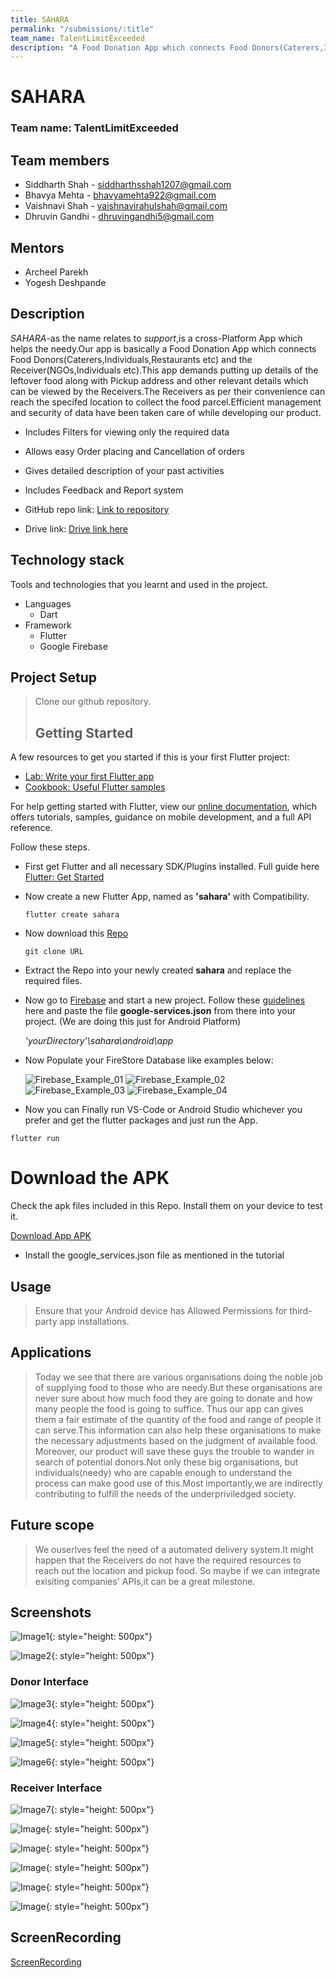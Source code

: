 ```yaml
---
title: SAHARA
permalink: "/submissions/:title"
team_name: TalentLimitExceeded
description: "A Food Donation App which connects Food Donors(Caterers,Individuals,Restaurants etc) and the Receiver(NGOs,Individuals etc)."
---
```


# SAHARA

### Team name: TalentLimitExceeded

## Team members
* Siddharth Shah - siddharthsshah1207@gmail.com
* Bhavya Mehta - bhavyamehta922@gmail.com
* Vaishnavi Shah - vaishnavirahulshah@gmail.com
* Dhruvin Gandhi - dhruvingandhi5@gmail.com

## Mentors
* Archeel Parekh 
* Yogesh Deshpande


## Description
*SAHARA*-as the name relates to *support*,is a cross-Platform App which helps the needy.Our app is basically a Food Donation App which connects Food Donors(Caterers,Individuals,Restaurants etc) and the Receiver(NGOs,Individuals etc).This app demands putting up details of the leftover food along with Pickup address and other relevant details which can be viewed by the Receivers.The Receivers as per their convenience can reach the specifed location to collect the food parcel.Efficient management and security of data have been taken care of while developing our product.
* Includes Filters for viewing only the required data
* Allows easy Order placing and Cancellation of orders
* Gives detailed description of your past activities
* Includes Feedback and Report system

* GitHub repo link: [Link to repository](https://github.com/vaishnavirshah/TLE)
* Drive link: [Drive link here](https://drive.google.com/drive/folders/1JQmotPG7ITyEo4Vmhv_Fa6DmvM8bDBL7?usp=sharing)


## Technology stack

Tools and technologies that you learnt and used in the project.

* Languages
  * Dart
* Framework
  * Flutter
  * Google Firebase


## Project Setup
>Clone our github repository.
>## Getting Started
A few resources to get you started if this is your first Flutter project:

- [Lab: Write your first Flutter app](https://flutter.dev/docs/get-started/codelab)
- [Cookbook: Useful Flutter samples](https://flutter.dev/docs/cookbook)

For help getting started with Flutter, view our
[online documentation](https://flutter.dev/docs), which offers tutorials,
samples, guidance on mobile development, and a full API reference.

  Follow these steps.
  - First get Flutter and all necessary SDK/Plugins installed. Full guide here [Flutter: Get Started](https://flutter.dev/docs/get-started/install)
  - Now create a new Flutter App, named as **'sahara'** with  Compatibility.
    ```
    flutter create sahara
    ```
  - Now download this [Repo](https://github.com/vaishnavirshah/TLE/tree/master)
    ```
    git clone URL
    ```
   
  - Extract the Repo into your newly created **sahara** and replace the required files.
  - Now go to [Firebase](https://console.firebase.google.com/) and start a new project. Follow these [guidelines](https://firebase.google.com/docs/android/setup) here and paste the file **google-services.json** from there into your project. (We are doing this just for Android Platform)
    
    _'yourDirectory'\sahara\android\app_
    
  - Now Populate your FireStore Database like examples below:
  
    ![Firebase_Example_01](https://raw.githubusercontent.com/vaishnavirshah/TLE/master/Screenshot%20(119).png)
    ![Firebase_Example_02](https://raw.githubusercontent.com/vaishnavirshah/TLE/master/Screenshot%20(121)_LI.jpg)
    ![Firebase_Example_03](https://raw.githubusercontent.com/vaishnavirshah/TLE/master/Screenshot%20(118)_LI.jpg)
    ![Firebase_Example_04](https://raw.githubusercontent.com/vaishnavirshah/TLE/master/Screenshot%20(122).png)
   
  - Now you can Finally run VS-Code or Android Studio whichever you prefer and get the flutter packages and just run the App.
  ```
  flutter run
  ```
  
# Download the APK

Check the apk files included in this Repo. Install them on your device to test it.

  [Download App APK](https://drive.google.com/file/d/15I7i4rjlqgggFRBI2VwU6Exhkj-94TgR/view?usp=sharing)
- Install the google_services.json file as mentioned in the tutorial
 
## Usage
>Ensure that your Android device has Allowed Permissions for third-party app installations. 

## Applications
>Today we see that there are various organisations doing the noble job of supplying food to those who are needy.But these organisations are never sure about how much food they are going to donate and how many people the food is going to suffice. Thus our app can gives them a fair estimate of the quantity of the food and range of people it can serve.This information can also help these organisations to make the necessary adjustments based on the judgment of available food. Moreover, our product will save these guys the trouble to wander in search of potential donors.Not only these big organisations, but individuals(needy) who are capable enough to understand the process can make good use of this.Most importantly,we are indirectly contributing to fulfill the needs of the underpriviledged society.

## Future scope
>We ouserlves feel the need of a automated delivery system.It might happen that the Receivers do not have the required resources to reach out the location and pickup food.
So maybe if we can integrate exisiting companies' APIs,it can be a great milestone.

## Screenshots 

![Image1](https://raw.githubusercontent.com/vaishnavirshah/TLE/master/App_Screenshots/Screenshot_20200705-193516.png ){: style="height: 500px"}

![Image2](https://raw.githubusercontent.com/vaishnavirshah/TLE/master/App_Screenshots/Screenshot_20200705-193527.png ){: style="height: 500px"}

### Donor Interface

![Image3](https://raw.githubusercontent.com/vaishnavirshah/TLE/master/App_Screenshots/Screenshot_20200705-195213.png){: style="height: 500px"}

![Image4](https://raw.githubusercontent.com/vaishnavirshah/TLE/master/App_Screenshots/Screenshot_20200705-195224.png){: style="height: 500px"}

![Image5](https://raw.githubusercontent.com/vaishnavirshah/TLE/master/App_Screenshots/Screenshot_20200705-195030.png"){: style="height: 500px"}

![Image6](https://raw.githubusercontent.com/vaishnavirshah/TLE/master/App_Screenshots/Screenshot_20200705-195038.png){: style="height: 500px"}

### Receiver Interface

![Image7](https://raw.githubusercontent.com/vaishnavirshah/TLE/master/App_Screenshots/Screenshot_20200705-195436.png ){: style="height: 500px"}

![Image](https://raw.githubusercontent.com/vaishnavirshah/TLE/master/App_Screenshots/Screenshot_20200705-195445.png){: style="height: 500px"}

![Image](https://raw.githubusercontent.com/vaishnavirshah/TLE/master/App_Screenshots/Screenshot_20200705-195411.png ){: style="height: 500px"}

![Image](https://raw.githubusercontent.com/vaishnavirshah/TLE/master/App_Screenshots/Screenshot_20200705-195518.png ){: style="height: 500px"}

![Image](https://raw.githubusercontent.com/vaishnavirshah/TLE/master/App_Screenshots/InkedScreenshot_20200705-195533_LI.jpg ){: style="height: 500px"}

![Image](https://raw.githubusercontent.com/vaishnavirshah/TLE/master/App_Screenshots/Screenshot_20200705-195540.png){: style="height: 500px"}


## ScreenRecording
[ScreenRecording](https://drive.google.com/drive/folders/1-nY6M72Vs5cjbt_TmvYYkkc6FPmh5xX1?usp=sharing)


